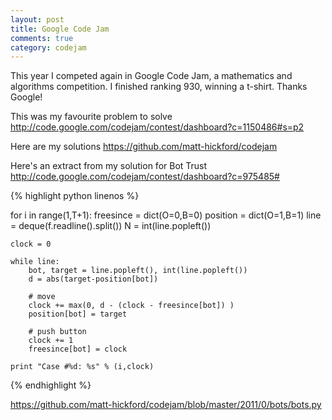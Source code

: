 ```yaml
---
layout: post
title: Google Code Jam
comments: true
category: codejam
---
```

This year I competed again in Google Code Jam, a mathematics and algorithms competition. I finished ranking 930, winning a t-shirt. Thanks Google!

This was my favourite problem to solve <http://code.google.com/codejam/contest/dashboard?c=1150486#s=p2>

Here are my solutions <https://github.com/matt-hickford/codejam>

Here's an extract from my solution for Bot Trust http://code.google.com/codejam/contest/dashboard?c=975485#

{% highlight python linenos %}

for i in range(1,T+1):
    freesince = dict(O=0,B=0)
    position = dict(O=1,B=1)
    line = deque(f.readline().split())
    N = int(line.popleft())
    
    clock = 0
    
    while line:
        bot, target = line.popleft(), int(line.popleft())
        d = abs(target-position[bot])
        
        # move
        clock += max(0, d - (clock - freesince[bot]) )
        position[bot] = target

        # push button
        clock += 1
        freesince[bot] = clock
        
    print "Case #%d: %s" % (i,clock)
    
{% endhighlight %}

https://github.com/matt-hickford/codejam/blob/master/2011/0/bots/bots.py

